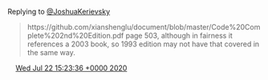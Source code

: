 Replying to [@JoshuaKerievsky](https://twitter.com/DromerDenker/status/1285956759023124485)

> https://github\.com/xianshenglu/document/blob/master/Code%20Complete%202nd%20Edition\.pdf page 503, although in fairness it references a 2003 book, so 1993 edition may not have that covered in the same way\.

<img src="../../media/tweet.ico" width="12" /> [Wed Jul 22 15:23:36 +0000 2020](https://twitter.com/DromerDenker/status/1285958683156000768)